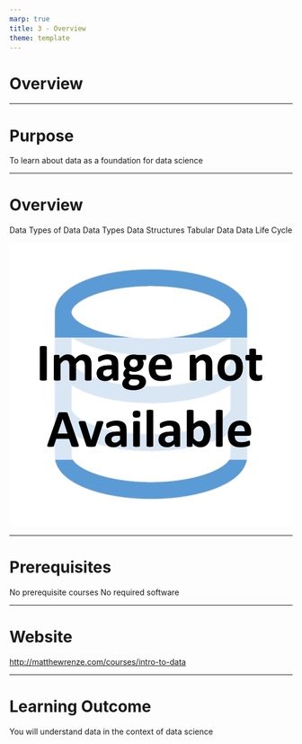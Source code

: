 ```yaml
---
marp: true
title: 3 - Overview
theme: template
---
```


<!-- _class: section-slide -->

# Overview

---

<!-- _class: title-one-content -->

# Purpose

To learn about data as a foundation 
for data science

<!--
The purpose of this course is to learn about data as a foundation for data science.

It might seem obvious, but half of data science is data, so as you can imagine, it's really important to have a thorough understanding of data to be successful with data science. 

This course was designed to provide you with that foundational knowledge.
-->

---

<!-- _class: title-two-content-left-center -->

# Overview

Data
Types of Data
Data Types
Data Structures
Tabular Data
Data Life Cycle

![image An icon of a database in a flat minimalist style](images/placeholder.png)

<!--
As an overview of this course:

First, we'll learn about data. 

We'll learn what it is, and why it's important for data science.

Next we'll learn about the various types of data we encounter in data science, including categorical and numerical data.

Then we'll learn about data types, and how we represent and store various kinds of data in a computer.

Next, we'll learn about data structures, and how providing structure to data gives it additional context and meaning.

Then, we'll learn about tabular data, tables of data organized into rows and columns that allow us to perform queries.

Finally, we'll learn about the data life cycle.

We'll learn about the journey of data as we move from raw data to actionable insight.
-->

---

<!-- _class: title-one-content -->

# Prerequisites

No prerequisite courses
No required software

<!--
There are no prerequisites for this course.

We will assume you are new to data, data science, and computer programming throughout this entire course.

In addition, you won't need to install any software on your computer to complete this course.

We'll keep everything in this course as simple and easy to understand as possible.
-->

---

<!-- _class: title-one-content -->

# Website

http://matthewrenze.com/courses/intro-to-data

<!--
All of the content for this course can be found at the following URL.

This includes videos, slides, quizzes, exercises, and more.

If you haven't already done so, please visit this webpage now and bookmark it for future reference.
-->

---

<!-- _class: title-one-content -->

# Learning Outcome

You will understand data 
in the context of data science

<!--
By the end of this course, you will understand data in the context of data science.

You'll understand data types, data structures, tabular data, and the data life cycle.

This foundational knowledge will help you to understand all of the concepts in the remaining courses in this series on data science.

Alright. We've got a lot to cover in this course -- so let's get started!
-->
